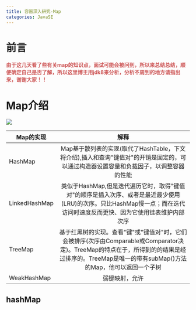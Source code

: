 ```yaml
---
title: 容器深入研究-Map
categories: JavaSE
---
```


# 前言
<font color='#CD5555'>**由于这几天看了些有关map的知识点，面试可能会被问到，所以来总结总结，顺便确定自己是否了解，所以这里博主用jdk8来分析，分析不周到的地方请指出来，谢谢大家！！**</font>

# Map介绍
![](容器深入研究-Map/1.png)

| Map的实现 | 解释|
| --- | :---: |
|HashMap |Map基于散列表的实现(取代了HashTable，下文将介绍),插入和查询"键值对"的开销是固定的，可以通过构造器设置容量和负载因子，以调整容器的性能|
|LinkedHashMap|类似于HashMap,但是迭代遍历它时，取得"键值对"的顺序是插入次序、或者是最近最少使用(LRU)的次序。只比HashMap慢一点；而在迭代访问时速度反而更快、因为它使用链表维护内部次序|
|TreeMap|基于红黑树的实现。查看"键"或"键值对"时，它们会被排序(次序由Comparable或Comparator决定)。TreeMap的特点在于，所得到的的结果是经过排序的。TreeMap是唯一的带有subMap()方法的Map，他可以返回一个子树|
|WeakHashMap|弱键映射，允许|

## hashMap
